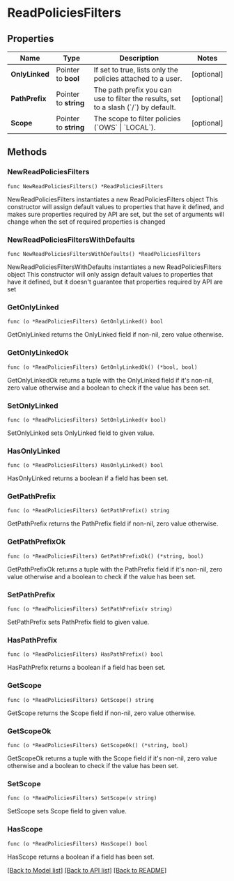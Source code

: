# ReadPoliciesFilters

## Properties

Name | Type | Description | Notes
------------ | ------------- | ------------- | -------------
**OnlyLinked** | Pointer to **bool** | If set to true, lists only the policies attached to a user. | [optional] 
**PathPrefix** | Pointer to **string** | The path prefix you can use to filter the results, set to a slash (&#x60;/&#x60;) by default. | [optional] 
**Scope** | Pointer to **string** | The scope to filter policies (&#x60;OWS&#x60; \\| &#x60;LOCAL&#x60;). | [optional] 

## Methods

### NewReadPoliciesFilters

`func NewReadPoliciesFilters() *ReadPoliciesFilters`

NewReadPoliciesFilters instantiates a new ReadPoliciesFilters object
This constructor will assign default values to properties that have it defined,
and makes sure properties required by API are set, but the set of arguments
will change when the set of required properties is changed

### NewReadPoliciesFiltersWithDefaults

`func NewReadPoliciesFiltersWithDefaults() *ReadPoliciesFilters`

NewReadPoliciesFiltersWithDefaults instantiates a new ReadPoliciesFilters object
This constructor will only assign default values to properties that have it defined,
but it doesn't guarantee that properties required by API are set

### GetOnlyLinked

`func (o *ReadPoliciesFilters) GetOnlyLinked() bool`

GetOnlyLinked returns the OnlyLinked field if non-nil, zero value otherwise.

### GetOnlyLinkedOk

`func (o *ReadPoliciesFilters) GetOnlyLinkedOk() (*bool, bool)`

GetOnlyLinkedOk returns a tuple with the OnlyLinked field if it's non-nil, zero value otherwise
and a boolean to check if the value has been set.

### SetOnlyLinked

`func (o *ReadPoliciesFilters) SetOnlyLinked(v bool)`

SetOnlyLinked sets OnlyLinked field to given value.

### HasOnlyLinked

`func (o *ReadPoliciesFilters) HasOnlyLinked() bool`

HasOnlyLinked returns a boolean if a field has been set.

### GetPathPrefix

`func (o *ReadPoliciesFilters) GetPathPrefix() string`

GetPathPrefix returns the PathPrefix field if non-nil, zero value otherwise.

### GetPathPrefixOk

`func (o *ReadPoliciesFilters) GetPathPrefixOk() (*string, bool)`

GetPathPrefixOk returns a tuple with the PathPrefix field if it's non-nil, zero value otherwise
and a boolean to check if the value has been set.

### SetPathPrefix

`func (o *ReadPoliciesFilters) SetPathPrefix(v string)`

SetPathPrefix sets PathPrefix field to given value.

### HasPathPrefix

`func (o *ReadPoliciesFilters) HasPathPrefix() bool`

HasPathPrefix returns a boolean if a field has been set.

### GetScope

`func (o *ReadPoliciesFilters) GetScope() string`

GetScope returns the Scope field if non-nil, zero value otherwise.

### GetScopeOk

`func (o *ReadPoliciesFilters) GetScopeOk() (*string, bool)`

GetScopeOk returns a tuple with the Scope field if it's non-nil, zero value otherwise
and a boolean to check if the value has been set.

### SetScope

`func (o *ReadPoliciesFilters) SetScope(v string)`

SetScope sets Scope field to given value.

### HasScope

`func (o *ReadPoliciesFilters) HasScope() bool`

HasScope returns a boolean if a field has been set.


[[Back to Model list]](../README.md#documentation-for-models) [[Back to API list]](../README.md#documentation-for-api-endpoints) [[Back to README]](../README.md)


